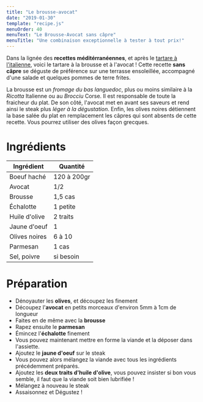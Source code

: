 ```yaml
---
title: "Le brousse-avocat"
date: "2019-01-30"
template: "recipe.js"
menuOrder: 40
menuText: "Le Brousse-Avocat sans câpre"
menuTitle: "Une combinaison exceptionnelle à tester à tout prix!"
---
```


Dans la lignée des **recettes méditérranéennes**, et après le [tartare à l'italienne](/fr/recettes/italien "Cliquez ici pour consulter cette autre recette"), voici le tartare à la brousse et à l'avocat !
Cette recette **sans câpre** se déguste de préférence sur une terrasse ensoleillée, accompagné d'une salade et quelques pommes de terre frites.

La brousse est un _fromage du bas languedoc_, plus ou moins similaire à la _Ricotta_ Italienne ou au _Brocciu_ Corse. Il est responsable de toute la fraicheur du plat.
De son côté, l'avocat met en avant ses saveurs et rend ainsi le steak plus _léger à la dégustation_.
Enfin, les olives noires détiennent la base salée du plat en remplacement les câpres qui sont absents de cette recette. Vous pourrez utiliser des olives façon grecques.

# Ingrédients

| Ingrédient	    | Quantité    |
| ----------------- | ----------- |
| Boeuf haché       | 120 à 200gr |
| Avocat 	        | 1/2         |
| Brousse           | 1,5 cas     |
| Échalotte         | 1 petite    |
| Huile d'olive	    | 2 traits    |
| Jaune d'oeuf      | 1           |
| Olives noires     | 6 à 10      |
| Parmesan          | 1 cas       |
| Sel, poivre       | si besoin   |

# Préparation

- Dénoyauter les **olives**, et découpez les finement
- Découpez l'**avocat** en petits morceaux d'environ 5mm à 1cm de longueur
- Faites en de même avec la **brousse**
- Rapez ensuite le **parmesan**
- Émincez l'**échalotte** finement
- Vous pouvez maintenant mettre en forme la viande et la déposer dans l'assiette.
- Ajoutez le **jaune d'oeuf** sur le steak
- Vous pouvez alors mélangez la viande avec tous les ingrédients précédemment préparés.
- Ajoutez les **deux traits d'huile d'olive**, vous pouvez insister si bon vous semble, il faut que la viande soit bien lubrifiée !
- Mélangez à nouveau le steak
- Assaisonnez et Dégustez !


